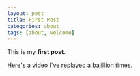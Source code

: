 ```yaml
---
layout: post
title: First Post
categories: about
tags: [about, welcome]
---
```


This is my **first post**.

[Here's a video I've replayed a bajillion times.](https://www.youtube.com/watch?v=nYKwiusGYzM)
